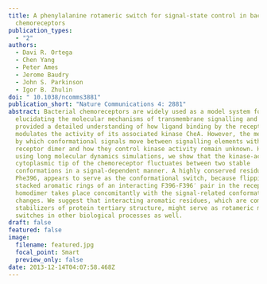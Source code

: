 ```yaml
---
title: A phenylalanine rotameric switch for signal-state control in bacterial
  chemoreceptors
publication_types:
  - "2"
authors:
  - Davi R. Ortega
  - Chen Yang
  - Peter Ames
  - Jerome Baudry
  - John S. Parkinson
  - Igor B. Zhulin
doi: " 10.1038/ncomms3881"
publication_short: "Nature Communications 4: 2881"
abstract: Bacterial chemoreceptors are widely used as a model system for
  elucidating the molecular mechanisms of transmembrane signalling and have
  provided a detailed understanding of how ligand binding by the receptor
  modulates the activity of its associated kinase CheA. However, the mechanisms
  by which conformational signals move between signalling elements within a
  receptor dimer and how they control kinase activity remain unknown. Here,
  using long molecular dynamics simulations, we show that the kinase-activating
  cytoplasmic tip of the chemoreceptor fluctuates between two stable
  conformations in a signal-dependent manner. A highly conserved residue,
  Phe396, appears to serve as the conformational switch, because flipping of the
  stacked aromatic rings of an interacting F396-F396′ pair in the receptor
  homodimer takes place concomitantly with the signal-related conformational
  changes. We suggest that interacting aromatic residues, which are common
  stabilizers of protein tertiary structure, might serve as rotameric molecular
  switches in other biological processes as well.
draft: false
featured: false
image:
  filename: featured.jpg
  focal_point: Smart
  preview_only: false
date: 2013-12-14T04:07:58.468Z
---
```

